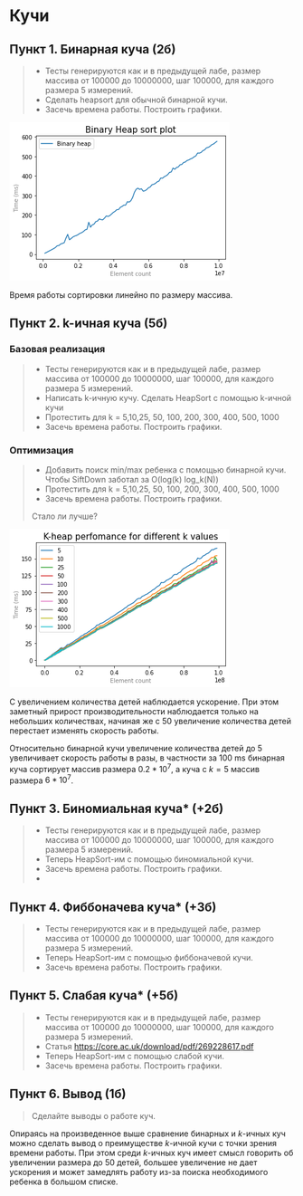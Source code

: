 # Кучи

## Пункт 1. Бинарная куча (2б)
> * Тесты генерируются как и в предыдущей лабе, размер массива от 100000 до 10000000, шаг 100000, для каждого размера 5 измерений.
> * Cделать heapsort для обычной бинарной кучи.
> * Засечь времена работы. Построить графики.
> 

![Alt text](plots/images/binary.png)

Время работы сортировки линейно по размеру массива.

## Пункт 2. k-ичная куча (5б)
### Базовая реализация
> * Тесты генерируются как и в предыдущей лабе, размер массива от 100000 до 10000000, шаг 100000, для каждого размера 5 измерений.
> * Написать k-ичную кучу. Cделать HeapSort с помощью k-ичной кучи
> * Протестить для k = 5,10,25, 50, 100, 200, 300, 400, 500, 1000
> * Засечь времена работы. Построить графики.
### Оптимизация 
> * Добавить поиск min/max ребенка с помощью бинарной кучи. Чтобы SiftDown заботал за O(log(k) log_k(N))
> * Протестить для k = 5,10,25, 50, 100, 200, 300, 400, 500, 1000
> * Засечь времена работы. Построить графики.
> 
> Стало ли лучше?

![Alt text](plots/images/kheap.png) 

С увеличением количества детей наблюдается ускорение. При этом заметный прирост производительности наблюдается только на небольших количествах, начиная же с $50$ увеличение количества детей перестает изменять скорость работы.

Относительно бинарной кучи увеличение количества детей до 5 увеличивает скорость работы в разы, в частности за $100$ ms бинарная куча сортирует массив размера $0.2 * 10^7$, а куча с $k = 5$ массив размера $6 * 10^7$.

## Пункт 3. Биномиальная куча* (+2б)
> * Тесты генерируются как и в предыдущей лабе, размер массива от 100000 до 10000000, шаг 100000, для каждого размера 5 измерений.
> * Теперь HeapSort-им с помощью биномиальной кучи.
> * Засечь времена работы. Построить графики.
> * 

## Пункт 4. Фиббоначева куча* (+3б)
> * Тесты генерируются как и в предыдущей лабе, размер массива от 100000 до 10000000, шаг 100000, для каждого размера 5 измерений.
> * Теперь HeapSort-им с помощью фиббоначевой кучи.
> * Засечь времена работы. Построить графики.
 
## Пункт 5. Слабая куча* (+5б)
> * Тесты генерируются как и в предыдущей лабе, размер массива от 100000 до 10000000, шаг 100000, для каждого размера 5 измерений.
> * Статья https://core.ac.uk/download/pdf/269228617.pdf
> * Теперь HeapSort-им с помощью слабой кучи.
> * Засечь времена работы. Построить графики.
 
## Пункт 6. Вывод (1б)
> Сделайте выводы о работе куч.

Опираясь на произведенное выше сравнение бинарных и $k$-ичных куч можно сделать вывод о преимуществе $k$-ичной кучи с точки зрения времени работы. При этом среди $k$-ичных куч имеет смысл говорить об увеличении размера до $50$ детей, большее увеличение не дает ускорения и может замедлять работу из-за поиска необходимого ребенка в большом списке.

